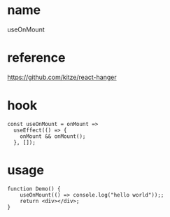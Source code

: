 # name

useOnMount

# reference

https://github.com/kitze/react-hanger

# hook

```
const useOnMount = onMount =>
  useEffect(() => {
    onMount && onMount();
  }, []);
```

# usage

```
function Demo() {
    useOnMount(() => console.log("hello world"));;
    return <div></div>;
}
```

